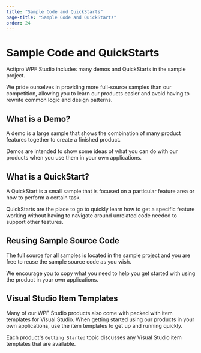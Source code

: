 ```yaml
---
title: "Sample Code and QuickStarts"
page-title: "Sample Code and QuickStarts"
order: 24
---
```

# Sample Code and QuickStarts

Actipro WPF Studio includes many demos and QuickStarts in the sample project.

We pride ourselves in providing more full-source samples than our competition, allowing you to learn our products easier and avoid having to rewrite common logic and design patterns.

## What is a Demo?

A demo is a large sample that shows the combination of many product features together to create a finished product.

Demos are intended to show some ideas of what you can do with our products when you use them in your own applications.

## What is a QuickStart?

A QuickStart is a small sample that is focused on a particular feature area or how to perform a certain task.

QuickStarts are the place to go to quickly learn how to get a specific feature working without having to navigate around unrelated code needed to support other features.

## Reusing Sample Source Code

The full source for all samples is located in the sample project and you are free to reuse the sample source code as you wish.

We encourage you to copy what you need to help you get started with using the product in your own applications.

## Visual Studio Item Templates

Many of our WPF Studio products also come with packed with item templates for Visual Studio.  When getting started using our products in your own applications, use the item templates to get up and running quickly.

Each product's `Getting Started` topic discusses any Visual Studio item templates that are available.
